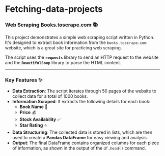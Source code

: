 # Fetching-data-projects

### Web Scraping Books.toscrape.com 📚

This project demonstrates a simple web scraping script written in Python. It's designed to extract book information from the `books.toscrape.com` website, which is a great site for practicing web scraping.

The script uses the **`requests`** library to send an HTTP request to the website and the **`BeautifulSoup`** library to parse the HTML content.

---

### Key Features ✨

* **Data Extraction**: The script iterates through 50 pages of the website to collect data for a total of 1000 books.
* **Information Scraped**: It extracts the following details for each book:
    * **Book Name** 📖
    * **Price** 💰
    * **Stock Availability** ✅
    * **Star Rating** ⭐
* **Data Structuring**: The collected data is stored in lists, which are then used to create a **Pandas DataFrame** for easy viewing and analysis.
* **Output**: The final DataFrame contains organized columns for each piece of information, as shown in the output of the `df.head()` command.
